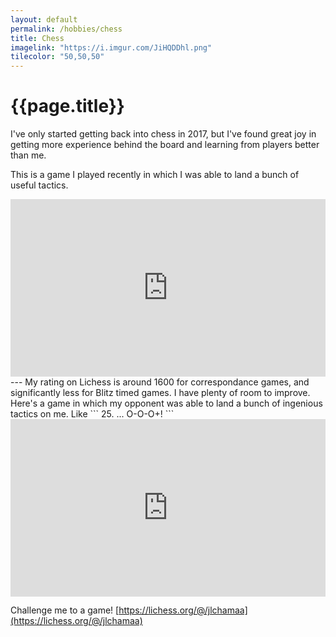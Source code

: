 ```yaml
---
layout: default
permalink: /hobbies/chess
title: Chess
imagelink: "https://i.imgur.com/JiHQDDhl.png"
tilecolor: "50,50,50"
---
```

# {{page.title}}
I've only started getting back into chess in 2017, but I've found great joy in getting more experience behind the board and learning from players better than me.

This is a game I played recently in which I was able to land a bunch of useful tactics.
<div style="position: relative; width: 100%; height=0px; padding-bottom:56.25%;">
<iframe frameborder="0" style="position: absolute; left:0; top:0; width: 100%; height: 100%;"
    src="https://lichess.org/embed/Sjyv6va6?theme=auto&bg=auto"
    ></iframe>
</div>
---
My rating on Lichess is around 1600 for correspondance games, and significantly less for Blitz timed games. I have plenty of room to improve. Here's a game in which my opponent was able to land a bunch of ingenious tactics on me.  Like
```
25. ... O-O-O+!
```
<div style="position: relative; width: 100%; height=0px; padding-bottom:56.25%;">
<iframe frameborder="0" style="position: absolute; left:0; top:0; width: 100%; height: 100%;"
    src="https://lichess.org/embed/Q00U7vdd?theme=auto&bg=auto"
    ></iframe>
</div>

Challenge me to a game! 
[https://lichess.org/@/jlchamaa](https://lichess.org/@/jlchamaa)
